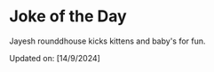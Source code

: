# Joke of the Day

<!-- #joke -->
Jayesh rounddhouse kicks kittens and baby's for fun.

Updated on: [14/9/2024]
<!-- #jokeEnd -->